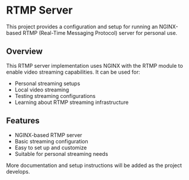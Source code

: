 # RTMP Server

This project provides a configuration and setup for running an NGINX-based RTMP (Real-Time Messaging Protocol) server for personal use. 

## Overview

This RTMP server implementation uses NGINX with the RTMP module to enable video streaming capabilities. It can be used for:
- Personal streaming setups
- Local video streaming
- Testing streaming configurations
- Learning about RTMP streaming infrastructure

## Features
- NGINX-based RTMP server
- Basic streaming configuration
- Easy to set up and customize
- Suitable for personal streaming needs

More documentation and setup instructions will be added as the project develops.
